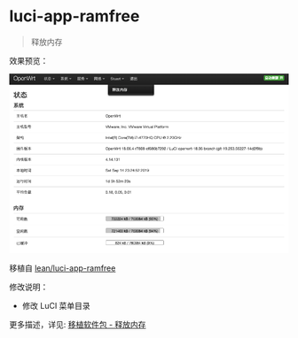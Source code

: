 # luci-app-ramfree

> 释放内存

效果预览：

![](https://raw.githubusercontent.com/stuarthua/PicGo/master/oh-my-openwrt/Snipaste_2019-09-14_23-25-18.png)

移植自 [lean/luci-app-ramfree](https://github.com/coolsnowwolf/lede/tree/master/package/lean/luci-app-ramfree)

修改说明：

* 修改 LuCI 菜单目录

更多描述，详见: [移植软件包 - 释放内存](https://stuarthua.github.io/oh-my-openwrt/mybook/packages/use-package-free-memory.html)